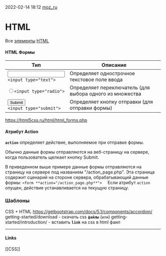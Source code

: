 2022-02-14 18:12
[moz_ru](https://developer.mozilla.org/ru/docs/Web/HTML/Element)
# HTML
Все [элементы](https://developer.mozilla.org/ru/docs/Web/HTML/Element) [HTML](https://developer.mozilla.org/ru/docs/Glossary/HTML)
#### HTML Формы
| Тип | Описание |
|---|----|
|<input type="text"> <br>`<input type="text">`| Определяет однострочное текстовое поле ввода |
| <input type="radio">`<input type="radio">` | Определяет переключатель (для выбора одного из множества |вариантов)
| <input type="submit"> <br>`<input type="submit">`| Определяет кнопку отправки (для отправки формы)
https://html5css.ru/html/html_forms.php
#### Атрибут Action
__`action`__ определяет действие, выполняемое при отправке формы.

Обычно данные формы отправляются на веб-страницу на сервере, когда пользователь щелкает кнопку Submit.

В приведенном выше примере данные формы отправляются на страницу на сервере под названием "/action_page.php". Эта страница содержит сценарий на стороне сервера, обрабатывающий данные формы:
```<form **action="/action_page.php**">  ```
Если атрибут `action` опущен, действие устанавливается на текущую страницу.
### Шаблоны
CSS + HTML https://getbootstrap.com/docs/5.1/components/accordion/
getting-started/download - скачать css __`файлы`__ (`или`)
getting-started/introduction/ - вставить __`link`__ на css в html фаил 
_____________
#### Links
[[CSS]]
